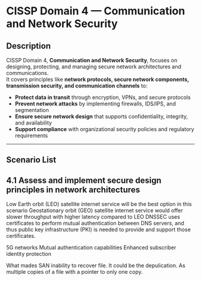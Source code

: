 # CISSP Domain 4 — Communication and Network Security

## Description  
CISSP Domain 4, **Communication and Network Security**, focuses on designing, protecting, and managing secure network architectures and communications.  
It covers principles like **network protocols, secure network components, transmission security, and communication channels** to:  

- **Protect data in transit** through encryption, VPNs, and secure protocols  
- **Prevent network attacks** by implementing firewalls, IDS/IPS, and segmentation  
- **Ensure secure network design** that supports confidentiality, integrity, and availability  
- **Support compliance** with organizational security policies and regulatory requirements

---

## Scenario List  



## 4.1 Assess and implement secure design principles in network architectures
Low Earth orbit (LEO) satellite internet service will be the best option in this scenario
Geostationary orbit (GEO) satellite internet service would offer slower throughput with higher latency compared to LEO
DNSSEC uses certificates to perform mutual authentication between DNS servers, and thus public key infrastructure (PKI) is needed to provide and support those certificates. 

5G networks
Mutual authentication capabilities
Enhanced subscriber identity protection

What mades SAN inability to recover file.
It could be the depulication. As multiple copies of a file with a pointer to only one copy.
